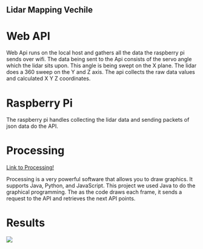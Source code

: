 ## Lidar Mapping Vechile

# Web API

  Web Api runs on the local host and gathers all the data the raspberry pi sends over wifi. The data being sent to the Api consists of the servo angle which the lidar sits upon. This angle is being swept on the X plane. The lidar does a 360 sweep on the Y and Z axis. The api collects the raw data values and calculated X Y Z coordinates.  
  
# Raspberry Pi

  The raspberry pi handles collecting the lidar data and sending packets of json data do the API.
  
# Processing
[Link to Processing!](https://processing.org)

Processing is a very powerful software that allows you to draw graphics. It supports Java, Python, and JavaScript. This project we used Java to do the graphical programming. The as the code draws each frame, it sends a request to the API and retrieves the next API points. 

# Results

<img src="https://media.giphy.com/media/dayFn9op3J2lLw59yq/giphy.gif">
